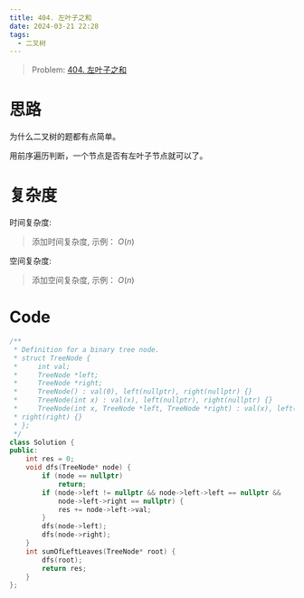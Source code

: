 ```yaml
---
title: 404. 左叶子之和
date: 2024-03-21 22:28
tags:
  - 二叉树
---
```


> Problem: [404. 左叶子之和](https://leetcode.cn/problems/sum-of-left-leaves/description/)

# 思路

为什么二叉树的题都有点简单。

用前序遍历判断，一个节点是否有左叶子节点就可以了。

# 复杂度

时间复杂度:
> 添加时间复杂度, 示例： $O(n)$

空间复杂度:
> 添加空间复杂度, 示例： $O(n)$


# Code
```C++ []
/**
 * Definition for a binary tree node.
 * struct TreeNode {
 *     int val;
 *     TreeNode *left;
 *     TreeNode *right;
 *     TreeNode() : val(0), left(nullptr), right(nullptr) {}
 *     TreeNode(int x) : val(x), left(nullptr), right(nullptr) {}
 *     TreeNode(int x, TreeNode *left, TreeNode *right) : val(x), left(left),
 * right(right) {}
 * };
 */
class Solution {
public:
    int res = 0;
    void dfs(TreeNode* node) {
        if (node == nullptr)
            return;
        if (node->left != nullptr && node->left->left == nullptr &&
            node->left->right == nullptr) {
            res += node->left->val;
        }
        dfs(node->left);
        dfs(node->right);
    }
    int sumOfLeftLeaves(TreeNode* root) {
        dfs(root);
        return res;
    }
};
```
  
